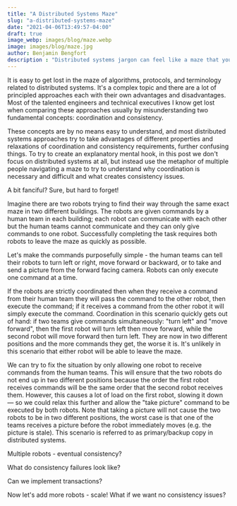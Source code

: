 ```yaml
---
title: "A Distributed Systems Maze"
slug: "a-distributed-systems-maze"
date: "2021-04-06T13:49:57-04:00"
draft: true
image_webp: images/blog/maze.webp
image: images/blog/maze.jpg
author: Benjamin Bengfort
description : "Distributed systems jargon can feel like a maze that your constantly lost in. In this post we try to see our way clear with a maze metaphor to understand why coordination is necessary and difficult."
---
```


It is easy to get lost in the maze of algorithms, protocols, and terminology related to distributed systems. It's a complex topic and there are a lot of principled approaches each with their own advantages and disadvantages. Most of the talented engineers and technical executives I know get lost when comparing these approaches usually by misunderstanding two fundamental concepts: coordination and consistency.

These concepts are by no means easy to understand, and most distributed systems approaches try to take advantages of different properties and relaxations of coordination and consistency requirements, further confusing things. To try to create an explanatory mental hook, in this post we don't focus on distributed systems at all, but instead use the metaphor of multiple people navigating a maze to try to understand why coordination is necessary and difficult and what creates consistency issues.

A bit fanciful? Sure, but hard to forget!

Imagine there are two robots trying to find their way through the same exact maze in two different buildings. The robots are given commands by a human team in each building; each robot can communicate with each other but the human teams cannot communicate and they can only give commands to one robot. Successfully completing the task requires both robots to leave the maze as quickly as possible.

Let's make the commands purposefully simple - the human teams can tell their robots to turn left or right, move forward or backward, or to take and send a picture from the forward facing camera. Robots can only execute one command at a time.

If the robots are strictly coordinated then when they receive a command from their human team they will pass the command to the other robot, then execute the command; if it receives a command from the other robot it will simply execute the command. Coordination in this scenario quickly gets out of hand: if two teams give commands simultaneously: "turn left" and "move forward", then the first robot will turn left then move forward, while the second robot will move forward then turn left. They are now in two different positions and the more commands they get, the worse it is. It's unlikely in this scenario that either robot will be able to leave the maze.

We can try to fix the situation by only allowing one robot to receive commands from the human teams. This will ensure that the two robots do not end up in two different positions because the order the first robot receives commands will be the same order that the second robot receives them. However, this causes a lot of load on the first robot, slowing it down &mdash; so we could relax this further and allow the "take picture" command to be executed by both robots. Note that taking a picture will not cause the two robots to be in two different positions, the worst case is that one of the teams receives a picture before the robot immediately moves (e.g. the picture is stale). This scenario is referred to as primary/backup copy in distributed systems.


Multiple robots - eventual consistency?

What do consistency failures look like?

Can we implement transactions?

Now let's add more robots - scale! What if we want no consistency issues?

